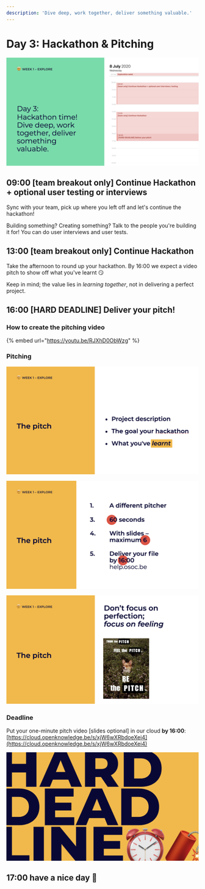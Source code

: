 ```yaml
---
description: 'Dive deep, work together, deliver something valuable.'
---
```


# Day 3: Hackathon & Pitching

![The calendar for today](../../.gitbook/assets/osoc-2020-cal-week-1.003.jpeg)

## 09:00 \[team breakout only\] Continue Hackathon + optional user testing or interviews

Sync with your team, pick up where you left off and let's continue the hackathon!

Building something? Creating something? Talk to the people you're building it for! You can do user interviews and user tests.

## 13:00 \[team breakout only\] Continue Hackathon

Take the afternoon to round up your hackathon. By 16:00 we expect a video pitch to show off what you've learnt 😏

Keep in mind; the value lies in _learning together_, not in delivering a perfect project.

## 16:00 \[HARD DEADLINE\] Deliver your pitch!

### How to create the pitching video

{% embed url="https://youtu.be/RJXhD0ObWzg" %}

### Pitching

![Content](../../.gitbook/assets/screenshot-2020-07-08-at-11.12.29.png)

![The form](../../.gitbook/assets/screenshot-2020-07-08-at-11.12.35.png)

![The feeling](../../.gitbook/assets/screenshot-2020-07-08-at-11.12.45.png)

### Deadline

Put your one-minute pitch video \[slides optional\] in our cloud **by 16:00**: [https://cloud.openknowledge.be/s/xjW6wXRbdoeXei4](https://cloud.openknowledge.be/s/xjW6wXRbdoeXei4)

![](../../.gitbook/assets/screenshot-2020-07-07-at-23.32.03.png)



## 17:00 have a nice day 🥳

